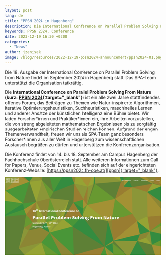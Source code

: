 ```yaml
---
layout: post
lang: de
title: "PPSN 2024 in Hagenberg"
description: Die International Conference on Parallel Problem Solving From Nature findet im September 2024 unter Mitwirkung von SPA in Hagenberg statt.
keywords: PPSN 2024, Conference
date: 2023-12-19 16:30 +0200
categories:
  - "News"
author: jzenisek
image: /blog/resources/2022-12-19-ppsn2024-announcement/ppsn2024-01.png
---
```


Die 18. Ausgabe der International Conference on Parallel Problem Solving from Nature findet im September 2024 in Hagenberg statt. Das SPA-Team unterstützt die Organisation tatkräftig.

<!--more-->
Die **International Conference on Parallel Problem Solving From Nature (kurz: [PPSN 2024][ppsn]{:target="_blank"})** ist ein alle zwei Jahre stattfindendes offenes Forum, das Beiträgen zu Themen wie Natur-inspirierte Algorithmen, iterative Optimierungsheuristiken, Suchheuristiken, maschinelles Lernen und anderer Ansätze der künstlichen Intelligenz eine Bühne bietet. Wir laden Forscher\*innen und Praktiker\*innen ein, ihre Arbeiten vorzustellen, die von streng abgeleiteten mathematischen Ergebnissen bis zu sorgfältig ausgearbeiteten empirischen Studien reichen können. Aufgrund der engen Themenverwandtheit, freuen wir uns als SPA-Team ganz besonders Forscher\*innen aus aller Welt in Hagenberg zum wissenschaftlichen Austausch begrüßen zu dürfen und unterstützen die Konferenzorganisation.

Die Konferenz findet von 14. bis 18. September am Campus Hagenberg der Fachhochschule Oberösterreich statt. Alle weiteren Informationen zum Call for Papers, Venue, Social Events etc. befinden sich auf der eingerichteten Konferenz-Website: [https://ppsn2024.fh-ooe.at/][ppsn]{:target="_blank"}.
<br/>

![PPSN2024](/blog/resources/2022-12-19-ppsn2024-announcement/ppsn2024-01.png)

[ppsn]: https://ppsn2024.fh-ooe.at/